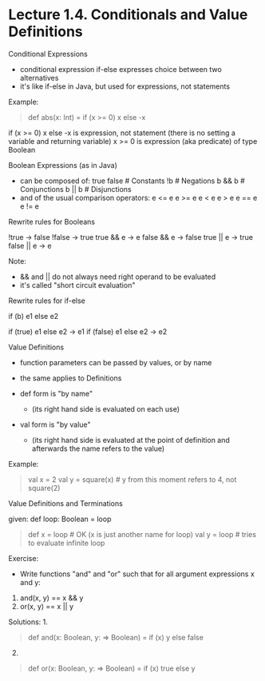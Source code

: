 # Lecture 1.4. Conditionals and Value Definitions

Conditional Expressions
- conditional expression if-else expresses choice between two alternatives
- it's like if-else in Java, but used for expressions, not statements

Example:
> def abs(x: Int) = if (x >= 0) x else -x

if (x >= 0) x else -x is expression, not statement (there is no setting a variable and returning variable)
x >= 0 is expression (aka predicate) of type Boolean


Boolean Expressions (as in Java)
- can be composed of:
  true false    # Constants
  !b            # Negations
  b && b        # Conjunctions
  b || b        # Disjunctions
- and of the usual comparison operators:
  e <= e
  e >= e
  e < e
  e > e
  e == e
  e != e

Rewrite rules for Booleans

!true         -> false
!false        -> true
true && e     -> e
false && e    -> false
true || e     -> true
false || e    -> e

Note:
- && and || do not always need right operand to be evaluated
- it's called "short circuit evaluation"

Rewrite rules for if-else

if (b) e1 else e2

if (true) e1 else e2    -> e1
if (false) e1 else e2   -> e2


Value Definitions
- function parameters can be passed by values, or by name
- the same applies to Definitions

- def form is "by name"
  * (its right hand side is evaluated on each use)

- val form is "by value"
  * (its right hand side is evaluated at the point of definition and afterwards the name refers to the value)

Example:
> val x = 2
> val y = square(x)     # y from this moment refers to 4, not square(2)


Value Definitions and Terminations

given: def loop: Boolean = loop

> def x = loop    # OK (x is just another name for loop)
> val y = loop    # tries to evaluate infinite loop

Exercise:
- Write functions "and" and "or" such that for all argument expressions x and y:
1. and(x, y) == x && y
2.  or(x, y) == x || y

Solutions:
1.
> def and(x: Boolean, y: => Boolean) = if (x) y else false
2.
> def or(x: Boolean, y: => Boolean) = if (x) true else y
